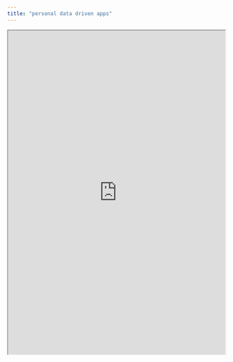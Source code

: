 ```yaml
---
title: "personal data driven apps"
---
```



<iframe height="750" width="100%" src="https://ewelton.github.io/ktest/wiki.html#personal%20data%20driven%20apps"></iframe>
